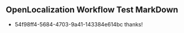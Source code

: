 ## OpenLocalization Workflow Test MarkDown
* 54f98ff4-5684-4703-9a41-143384e614bc 
thanks!<!--HONumber=Mar16_HO1-->
